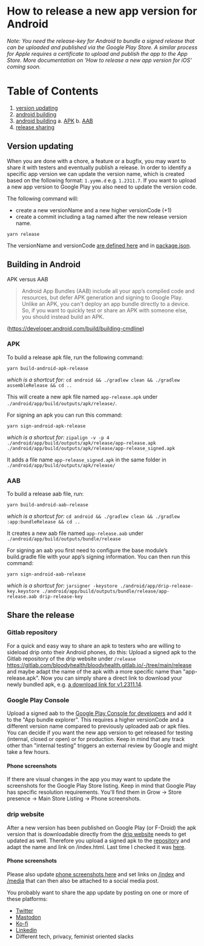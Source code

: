 # How to release a new app version for Android

_Note: You need the release-key for Android to bundle a signed release that can be uploaded and published via the Google Play Store. A similar process for Apple requires a certificate to upload and publish the app to the App Store. More documentation on 'How to release a new app version for iOS' coming soon._

# Table of Contents

1. [version updating](#Version-updating)
2. [android building](#Building-in-Android)
2. [android building](#Building-in-Android)
    a. [APK](#APK)
    b. [AAB](#AAB)
3. [release sharing](#Share-the-release)

## Version updating

When you are done with a chore, a feature or a bugfix, you may want to share it with testers and eventually publish a release. In order to identify a specific app version we can update the version name, which is created based on the following format: `1.yymm.d` e.g. `1.2311.7`. If you want to upload a new app version to Google Play you also need to update the version code.

The following command will:

- create a new versionName and a new higher versionCode (+1)
- create a commit including a tag named after the new release version name.

```
yarn release
```

The versionName and versionCode [are defined here](https://gitlab.com/bloodyhealth/drip/-/blob/5401789c46f4a02915ab900ef284581be420451c/android/app/build.gradle#L137-138) and in [package.json](https://gitlab.com/bloodyhealth/drip/-/blob/5401789c46f4a02915ab900ef284581be420451c/package.json#L3).

## Building in Android

APK versus AAB

> Android App Bundles (AAB) include all your app’s compiled code and resources, but defer APK generation and signing to Google Play. Unlike an APK, you can't deploy an app bundle directly to a device. So, if you want to quickly test or share an APK with someone else, you should instead build an APK.

(https://developer.android.com/build/building-cmdline)

### APK

To build a release apk file, run the following command:

```
yarn build-android-apk-release
```

_which is a shortcut for:_ `cd android && ./gradlew clean && ./gradlew assembleRelease && cd ..`

This will create a new apk file named `app-release.apk` under `./android/app/build/outputs/apk/release/`.

For signing an apk you can run this command:

```
yarn sign-android-apk-release
```

_which is a shortcut for:_ `zipalign -v -p 4 ./android/app/build/outputs/apk/release/app-release.apk ./android/app/build/outputs/apk/release/app-release_signed.apk`

It adds a file name `app-release_signed.apk` in the same folder in `./android/app/build/outputs/apk/release/`

### AAB

To build a release aab file, run:

```
yarn build-android-aab-release
```

_which is a shortcut for:_ `cd android && ./gradlew clean && ./gradlew :app:bundleRelease && cd ..`

It creates a new aab file named `app-release.aab` under `./android/app/build/outputs/bundle/release`

For signing an aab you first need to configure the base module’s build.gradle file with your app’s signing information. You can then run this command:

```
yarn sign-android-aab-release
```

_which is a shortcut for:_ `jarsigner -keystore ./android/app/drip-release-key.keystore ./android/app/build/outputs/bundle/release/app-release.aab drip-release-key`

## Share the release

### Gitlab repository

For a quick and easy way to share an apk to testers who are willing to sideload drip onto their Android phones, do this: Upload a signed apk to the Gitlab repository of the drip website under `/release` https://gitlab.com/bloodyhealth/bloodyhealth.gitlab.io/-/tree/main/release and maybe adapt the name of the apk with a more specific name than "app-release.apk". Now you can simply share a direct link to download your newly bundled apk, e.g. [a download link for v1.2311.14](https://gitlab.com/bloodyhealth/bloodyhealth.gitlab.io/-/blob/main/release/v1.2311.14.apk).

### Google Play Console

Upload a signed aab to the [Google Play Console for developers](https://play.google.com/console/) and add it to the "App bundle explorer". This requires a higher versionCode and a different version name compared to previously uploaded aab or apk files.
You can decide if you want the new app version to get released for testing (internal, closed or open) or for production. Keep in mind that any track other than "internal testing" triggers an external review by Google and might take a few hours.

#### Phone screenshots

If there are visual changes in the app you may want to update the screenshots for the Google Play Store listing. Keep in mind that Google Play has specific resolution requirements. You'll find them in Grow -> Store presence -> Main Store Listing -> Phone screenshots.

### drip website

After a new version has been published on Google Play (or F-Droid) the apk version that is downloadable directly from the [drip website](https://dripapp.org) needs to get updated as well. Therefore you upload a signed apk to the [repository](https://gitlab.com/bloodyhealth/bloodyhealth.gitlab.io/) and adapt the name and link on /index.html.
Last time I checked it was [here](f3da9776b1943ffa32458e74ef86eeca98c1891c/index.html#L114).

#### Phone screenshots

Please also update [phone screenshots here](https://gitlab.com/bloodyhealth/bloodyhealth.gitlab.io/-/tree/main/assets) and set links on [/index](https://gitlab.com/bloodyhealth/bloodyhealth.gitlab.io/-/blob/f3da9776b1943ffa32458e74ef86eeca98c1891c/index.html#L47) and [/media](https://gitlab.com/bloodyhealth/bloodyhealth.gitlab.io/-/blob/c7f999bb7ad736345321537cbffa3f4c24eeee6d/media.html#L33) that can then also be attached to a social media post.

You probably want to share the app update by posting on one or more of these platforms:

- [Twitter](twitter.com/dripberlin)
- [Mastodon](mastodon.social/@dripapp)
- [Ko-fi](https://ko-fi.com/dripapp)
- [Linkedin](https://www.linkedin.com/company/34899684/)
- Different tech, privacy, feminist oriented slacks
